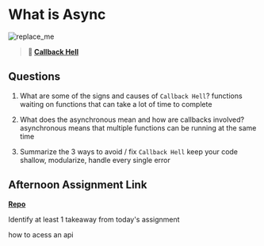 # What is Async

![replace_me](https://codeworks.blob.core.windows.net/public/assets/img/illustrations/placeholder.svg)

> **📖 [Callback Hell](https://codeworksacademy.com/fs-student-guide/resources/wk4/01-Callbacks)**

## Questions

1. What are some of the signs and causes of `Callback Hell`?
functions waiting on functions that can take a lot of time to complete 

2. What does the asynchronous mean and how are callbacks involved?
asynchronous means that multiple functions can be running at the same time 

3. Summarize the 3 ways to avoid / fix `Callback Hell`
keep your code shallow, modularize, handle every single error

## Afternoon Assignment Link

**[Repo](https://github.com/AustinDye/Trivia)**

Identify at least 1 takeaway from today's assignment

how to acess an api
